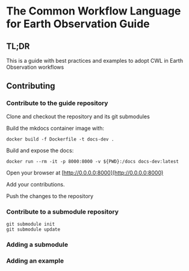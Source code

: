 # The Common Workflow Language for Earth Observation Guide

## TL;DR

This is a guide with best practices and examples to adopt CWL in Earth Observation workflows

## Contributing

### Contribute to the guide repository

Clone and checkout the repository and its git submodules

Build the mkdocs container image with:

```console
docker build -f Dockerfile -t docs-dev .
```

Build and expose the docs:

```console
docker run --rm -it -p 8000:8000 -v ${PWD}:/docs docs-dev:latest
```

Open your browser at [http://0.0.0.0:8000](http://0.0.0.0:8000)

Add your contributions.

Push the changes to the repository

### Contribute to a submodule repository

```
git submodule init
git submodule update
```

### Adding a submodule


### Adding an example

